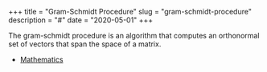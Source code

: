 +++
title = "Gram-Schmidt Procedure"
slug = "gram-schmidt-procedure"
description = "#"
date = "2020-05-01"
+++

The gram-schmidt procedure is an algorithm that computes an orthonormal set of vectors that span the space of a matrix.

- [Mathematics](/mathematics)